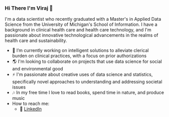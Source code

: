 ### Hi There I'm Viraj 👋 
I'm a data scientist who recently graduated with a Master's in Applied Data Science from the University of Michigan's School of Information. I have a background in clinical health care and health care technology, and I'm passionate about innovative technological advancements in the realms of health care and sustainability. 

- 🔭 I’m currently working on intelligent solutions to alleviate clerical burden on clinical practices, with a focus on prior authorizations 
- 🌎 I'm looking to collaborate on projects that use data science for social and environmental good
- ⚡ I'm passionate about creative uses of data science and statistics, specifically novel approaches to understanding and addressing societal issues
- 🎶 In my free time I love to read books, spend time in nature, and produce music
- How to reach me:
  - 🏢 [LinkedIn](https://www.linkedin.com/in/viraj--p/)

